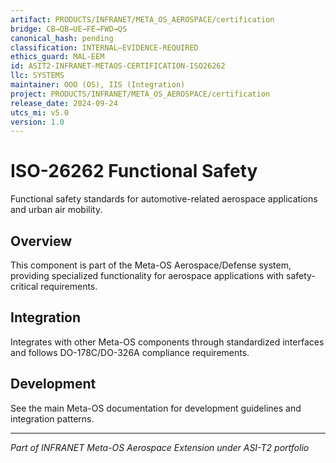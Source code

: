 ```yaml
---
artifact: PRODUCTS/INFRANET/META_OS_AEROSPACE/certification
bridge: CB→QB→UE→FE→FWD→QS
canonical_hash: pending
classification: INTERNAL–EVIDENCE-REQUIRED
ethics_guard: MAL-EEM
id: ASIT2-INFRANET-METAOS-CERTIFICATION-ISO26262
llc: SYSTEMS
maintainer: OOO (OS), IIS (Integration)
project: PRODUCTS/INFRANET/META_OS_AEROSPACE/certification
release_date: 2024-09-24
utcs_mi: v5.0
version: 1.0
---
```


# ISO-26262 Functional Safety

Functional safety standards for automotive-related aerospace applications and urban air mobility.

## Overview

This component is part of the Meta-OS Aerospace/Defense system, providing specialized functionality for aerospace applications with safety-critical requirements.

## Integration

Integrates with other Meta-OS components through standardized interfaces and follows DO-178C/DO-326A compliance requirements.

## Development

See the main Meta-OS documentation for development guidelines and integration patterns.

---

*Part of INFRANET Meta-OS Aerospace Extension under ASI-T2 portfolio*